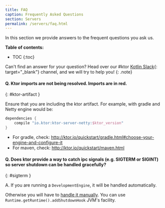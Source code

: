 ```yaml
---
title: FAQ
caption: Frequently Asked Questions 
section: Servers
permalink: /servers/faq.html
---
```


In this section we provide answers to the frequent questions you ask us.

**Table of contents:**

* TOC
{:toc}

Can't find an answer for your question? Head over our #ktor [Kotlin Slack](http://slack.kotlinlang.org/){: target="_blank"} channel,
and we will try to help you!
{: .note}

#### Q. Ktor imports are not being resolved. Imports are in red.
{: #ktor-artifact }

Ensure that you are including the ktor artifact. For example, with gradle and Netty engine would be:
```kotlin
dependencies {
    compile "io.ktor:ktor-server-netty:$ktor_version"
}
```
* For gradle, check: <http://ktor.io/quickstart/gradle.html#choose-your-engine-and-configure-it>
* For maven, check: <http://ktor.io/quickstart/maven.html>

#### Q. Does ktor provide a way to catch ipc signals (e.g. SIGTERM or SIGINT) so server shutdown can be handled gracefully?
{: #sigterm }

A. If you are running a `DevelopmentEngine`, it will be handled automatically.

Otherwise you will have to [handle it manually](https://github.com/ktorio/ktor/blob/80f8c7bf352ac8075b8922b7f1aa94d7dc2ffdce/ktor-server/ktor-server-cio/src/io/ktor/server/cio/DevelopmentEngine.kt#L12).
You can use `Runtime.getRuntime().addShutdownHook` JVM's facility.
